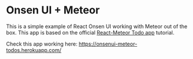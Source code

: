 # Onsen UI + Meteor

This is a simple example of React Onsen UI working with Meteor out of the box. This app is based on the official [React-Meteor Todo app](https://www.meteor.com/tutorials/react/creating-an-app) tutorial.

Check this app working here: https://onsenui-meteor-todos.herokuapp.com/
